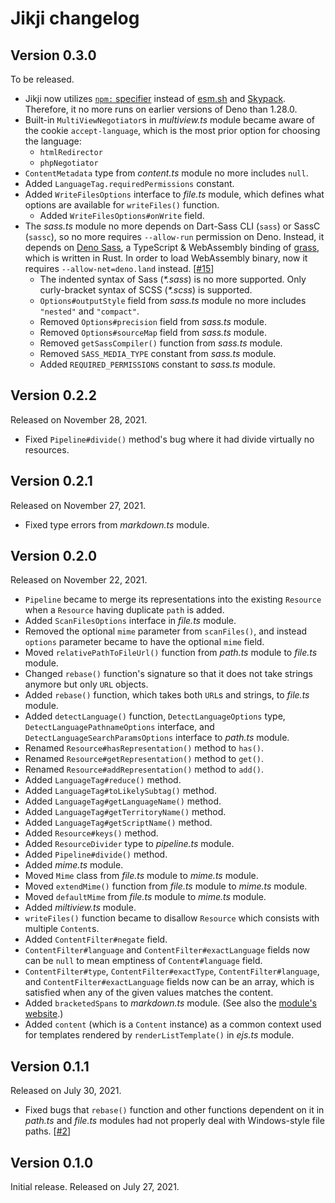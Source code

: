 <!-- deno-fmt-ignore-file -->

Jikji changelog
===============

Version 0.3.0
-------------

To be released.

 -  Jikji now utilizes [`npm:` specifier][npm specifier] instead of [esm.sh]
    and [Skypack].  Therefore, it no more runs on earlier versions of Deno
    than 1.28.0.
 -  Built-in `MultiViewNegotiator`s in *multiview.ts* module became aware of
    the cookie `accept-language`, which is the most prior option for choosing
    the language:
     - `htmlRedirector`
     - `phpNegotiator`
 -  `ContentMetadata` type from *content.ts* module no more includes `null`.
 -  Added `LanguageTag.requiredPermissions` constant.
 -  Added `WriteFilesOptions` interface to *file.ts* module, which defines
    what options are available for `writeFiles()` function.
     -  Added `WriteFilesOptions#onWrite` field.
 -  The *sass.ts* module no more depends on Dart-Sass CLI (`sass`) or
    SassC (`sassc`), so no more requires `--allow-run` permission on Deno.
    Instead, it depends on [Deno Sass], a TypeScript & WebAssembly binding of
    [grass], which is written in Rust.  In order to load WebAssembly binary,
    now it requires `--allow-net=deno.land` instead.  [[#15]]
     -  The indented syntax of Sass (_\*.sass_) is no more supported.  Only
        curly-bracket syntax of SCSS (_\*.scss_) is supported.
     -  `Options#outputStyle` field from *sass.ts* module no more includes
        `"nested"` and `"compact"`.
     -  Removed `Options#precision` field from *sass.ts* module.
     -  Removed `Options#sourceMap` field from *sass.ts* module.
     -  Removed `getSassCompiler()` function from *sass.ts* module.
     -  Removed `SASS_MEDIA_TYPE` constant from *sass.ts* module.
     -  Added `REQUIRED_PERMISSIONS` constant to *sass.ts* module.

[npm specifier]: https://deno.com/blog/v1.28#using-npm
[esm.sh]: https://esm.sh/
[Skypack]: https://www.skypack.dev/
[Deno Sass]: https://github.com/hironichu/denosass
[grass]: https://github.com/connorskees/grass
[#15]: https://github.com/dahlia/jikji/issues/15


Version 0.2.2
-------------

Released on November 28, 2021.

 -  Fixed `Pipeline#divide()` method's bug where it had divide virtually no
    resources.


Version 0.2.1
-------------

Released on November 27, 2021.

 -  Fixed type errors from _markdown.ts_ module.


Version 0.2.0
-------------

Released on November 22, 2021.

 -  `Pipeline` became to merge its representations into the existing `Resource`
    when a `Resource` having duplicate `path` is added.
 -  Added `ScanFilesOptions` interface in _file.ts_ module.
 -  Removed the optional `mime` parameter from `scanFiles()`, and instead
    `options` parameter became to have the optional `mime` field.
 -  Moved `relativePathToFileUrl()` function from _path.ts_ module to
    _file.ts_ module.
 -  Changed `rebase()` function's signature so that it does not take
    strings anymore but only `URL` objects.
 -  Added `rebase()` function, which takes both `URL`s and strings,
    to _file.ts_ module.
 -  Added `detectLanguage()` function, `DetectLanguageOptions` type,
    `DetectLanguagePathnameOptions` interface, and
    `DetectLanguageSearchParamsOptions` interface to _path.ts_ module.
 -  Renamed `Resource#hasRepresentation()` method to `has()`.
 -  Renamed `Resource#getRepresentation()` method to `get()`.
 -  Renamed `Resource#addRepresentation()` method to `add()`.
 -  Added `LanguageTag#reduce()` method.
 -  Added `LanguageTag#toLikelySubtag()` method.
 -  Added `LanguageTag#getLanguageName()` method.
 -  Added `LanguageTag#getTerritoryName()` method.
 -  Added `LanguageTag#getScriptName()` method.
 -  Added `Resource#keys()` method.
 -  Added `ResourceDivider` type to _pipeline.ts_ module.
 -  Added `Pipeline#divide()` method.
 -  Added _mime.ts_ module.
 -  Moved `Mime` class from _file.ts_ module to _mime.ts_ module.
 -  Moved `extendMime()` function from _file.ts_ module to _mime.ts_ module.
 -  Moved `defaultMime` from _file.ts_ module to _mime.ts_ module.
 -  Added _miltiview.ts_ module.
 -  `writeFiles()` function became to disallow `Resource` which consists with
    multiple `Content`s.
 -  Added `ContentFilter#negate` field.
 -  `ContentFilter#language` and `ContentFilter#exactLanguage` fields now can
    be `null` to mean emptiness of `Content#language` field.
 -  `ContentFilter#type`, `ContentFilter#exactType`, `ContentFilter#language`,
    and `ContentFilter#exactLanguage` fields now can be an array, which is
    satisfied when any of the given values matches the content.
 -  Added `bracketedSpans` to _markdown.ts_ module.  (See also the [module's
    website](https://github.com/mb21/markdown-it-bracketed-spans).)
 -  Added `content` (which is a `Content` instance) as a common context used for
    templates rendered by `renderListTemplate()` in _ejs.ts_ module.


Version 0.1.1
-------------

Released on July 30, 2021.

 -  Fixed bugs that `rebase()` function and other functions dependent on it
    in _path.ts_ and _file.ts_ modules had not properly deal with Windows-style
    file paths.  [[#2]]

[#2]: https://github.com/dahlia/jikji/issues/2


Version 0.1.0
-------------

Initial release. Released on July 27, 2021.
